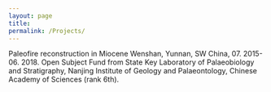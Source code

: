 ```yaml
---
layout: page
title:
permalink: /Projects/
---
```




Paleofire reconstruction in Miocene Wenshan, Yunnan, SW China, 07. 2015-06. 2018. Open Subject Fund from State Key Laboratory of Palaeobiology and Stratigraphy, Nanjing Institute of Geology and Palaeontology, Chinese Academy of Sciences (rank 6th).
